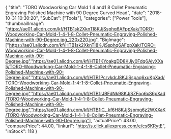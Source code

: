 {
	"title": "TORO Woodworking Car Mold 1 4  and1 8   Collet Pneumatic Engraving Polished Machine with 90 Degree Curved Head",
	"date": "2018-10-31 10:30:20",
	"SubCat": ["Tools"],
	"categories": ["Power Tools"],
	"thumbnailImage": "https://ae01.alicdn.com/kf/HTB1sk2XknTI8KJjSsphq6AFppXak/TORO-Woodworking-Car-Mold-1-4-1-8-Collet-Pneumatic-Engraving-Polished-Machine-with-90-Degree.jpg_220x220.jpg",
	"BigImage": ["https://ae01.alicdn.com/kf/HTB1sk2XknTI8KJjSsphq6AFppXak/TORO-Woodworking-Car-Mold-1-4-1-8-Collet-Pneumatic-Engraving-Polished-Machine-with-90-Degree.jpg","https://ae01.alicdn.com/kf/HTB1KYoakgDD8KJjy0Fdq6AjvXXa5/TORO-Woodworking-Car-Mold-1-4-1-8-Collet-Pneumatic-Engraving-Polished-Machine-with-90-Degree.jpg","https://ae01.alicdn.com/kf/HTB1PcrvkdrJ8KJjSspaq6xuKpXad/TORO-Woodworking-Car-Mold-1-4-1-8-Collet-Pneumatic-Engraving-Polished-Machine-with-90-Degree.jpg","https://ae01.alicdn.com/kf/HTB1rJBFdNk98KJjSZFoq6xS6pXad/TORO-Woodworking-Car-Mold-1-4-1-8-Collet-Pneumatic-Engraving-Polished-Machine-with-90-Degree.jpg","https://ae01.alicdn.com/kf/HTB1iC_.kf6H8KJjSspmq6z2WXXaK/TORO-Woodworking-Car-Mold-1-4-1-8-Collet-Pneumatic-Engraving-Polished-Machine-with-90-Degree.jpg"],
	"actualPrice": 43.00,
	"comparePrice": 44.00,
	"linkurl": "http://s.click.aliexpress.com/e/cs6KRytE",
	"inStock": 118
}
